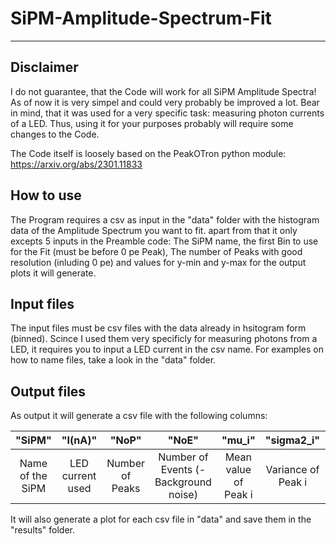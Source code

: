 # SiPM-Amplitude-Spectrum-Fit
---
## Disclaimer
I do not guarantee, that the Code will work for all SiPM Amplitude Spectra! As of now it is very simpel and could very probably be improved a lot. Bear in mind, that it was used for a very specific task: measuring photon currents of a LED. Thus, using it for your purposes probably will require some changes to the Code.

The Code itself is loosely based on the PeakOTron python module: https://arxiv.org/abs/2301.11833

## How to use
The Program requires a csv as input in the "data" folder with the histogram data of the Amplitude Spectrum you want to fit.
apart from that it only excepts 5 inputs in the Preamble code: The SiPM name, the first Bin to use for the Fit (must be before 0 pe Peak), The number of Peaks with good resolution (inluding 0 pe) and values for y-min and y-max for the output plots it will generate.

## Input files
The input files must be csv files with the data already in hsitogram form (binned). Scince I used them very specificly for measuring photons from a LED, it requires you to input a LED current in the csv name. For examples on how to name files, take a look in the "data" folder.  

## Output files
As output it will generate a csv file with the following columns:

|      "SiPM"      |      "I(nA)"     |      "NoP"      |                 "NoE"                 |        "mu_i"        |    "sigma2_i"    |      "w_i"     |                "photon_counts"               |
|:----------------:|:----------------:|:---------------:|:-------------------------------------:|:--------------------:|:------------------:|:----------------:|:--------------------------------------------:|
| Name of the SiPM | LED current used | Number of Peaks | Number of Events (- Background noise) | Mean value of Peak i | Variance of Peak i | Weight of Peak i | Total number of photons detected by the SiPM |

It will also generate a plot for each csv file in "data" and save them in the "results" folder.
